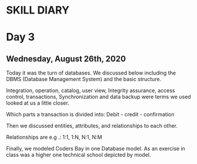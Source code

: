 # SKILL DIARY

# Day 3

## Wednesday, August 26th, 2020

Today it was the turn of databases. We discussed below
including the DBMS (Database Management System) and the
basic structure.

Integration, operation, catalog, user view,
Integrity assurance, access control, transactions,
Synchronization and data backup were terms we used
looked at us a little closer.

Which parts a transaction is divided into:
Debit - credit - confirmation

Then we discussed entities, attributes, and relationships
to each other.

Relationships are e.g .: 1:1, 1:N, N:1, N:M

Finally, we modeled Coders Bay in one
Database model.
As an exercise in class was a higher one
technical school depicted by model.